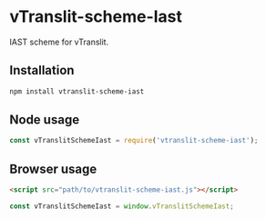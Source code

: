 # vTranslit-scheme-Iast

IAST scheme for vTranslit.

## Installation

```bash
npm install vtranslit-scheme-iast
```

## Node usage

```js
const vTranslitSchemeIast = require('vtranslit-scheme-iast');
```

## Browser usage

```html
<script src="path/to/vtranslit-scheme-iast.js"></script>
```

```js
const vTranslitSchemeIast = window.vTranslitSchemeIast;
```

